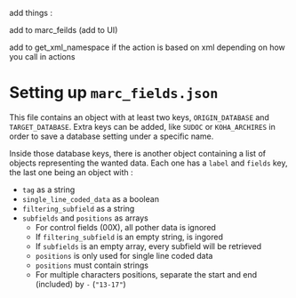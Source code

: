 add things :

add to marc_feilds
(add to UI)

add to get_xml_namespace if the action is based on xml depending on how you call in actions

# Setting up `marc_fields.json`

This file contains an object with at least two keys, `ORIGIN_DATABASE` and `TARGET_DATABASE`.
Extra keys can be added, like `SUDOC` or `KOHA_ARCHIRES` in order to save a database setting under a specific name.

Inside those database keys, there is another object containing a list of objects representing the wanted data.
Each one has a `label` and `fields` key, the last one being an object with :

* `tag` as a string
* `single_line_coded_data` as a boolean
* `filtering_subfield` as a string
* `subfields` and `positions` as arrays
  * For control fields (00X), all pother data is ignored
  * If `filtering_subfield` is an empty string, is ingored
  * If `subfields` is an empty array, every subfield will be retrieved
  * `positions` is only used for single line coded data
  * `positions` must contain strings
  * For multiple characters positions, separate the start and end (included) by `-` (`"13-17"`)
